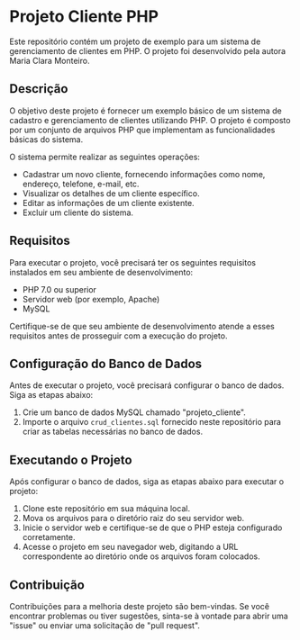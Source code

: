 # Projeto Cliente PHP

Este repositório contém um projeto de exemplo para um sistema de gerenciamento de clientes em PHP. O projeto foi desenvolvido pela autora Maria Clara Monteiro.

## Descrição

O objetivo deste projeto é fornecer um exemplo básico de um sistema de cadastro e gerenciamento de clientes utilizando PHP. O projeto é composto por um conjunto de arquivos PHP que implementam as funcionalidades básicas do sistema.

O sistema permite realizar as seguintes operações:

- Cadastrar um novo cliente, fornecendo informações como nome, endereço, telefone, e-mail, etc.
- Visualizar os detalhes de um cliente específico.
- Editar as informações de um cliente existente.
- Excluir um cliente do sistema.

## Requisitos

Para executar o projeto, você precisará ter os seguintes requisitos instalados em seu ambiente de desenvolvimento:

- PHP 7.0 ou superior
- Servidor web (por exemplo, Apache)
- MySQL

Certifique-se de que seu ambiente de desenvolvimento atende a esses requisitos antes de prosseguir com a execução do projeto.

## Configuração do Banco de Dados

Antes de executar o projeto, você precisará configurar o banco de dados. Siga as etapas abaixo:

1. Crie um banco de dados MySQL chamado "projeto_cliente".
2. Importe o arquivo `crud_clientes.sql` fornecido neste repositório para criar as tabelas necessárias no banco de dados.

## Executando o Projeto

Após configurar o banco de dados, siga as etapas abaixo para executar o projeto:

1. Clone este repositório em sua máquina local.
2. Mova os arquivos para o diretório raiz do seu servidor web.
3. Inicie o servidor web e certifique-se de que o PHP esteja configurado corretamente.
4. Acesse o projeto em seu navegador web, digitando a URL correspondente ao diretório onde os arquivos foram colocados.

## Contribuição

Contribuições para a melhoria deste projeto são bem-vindas. Se você encontrar problemas ou tiver sugestões, sinta-se à vontade para abrir uma "issue" ou enviar uma solicitação de "pull request".
